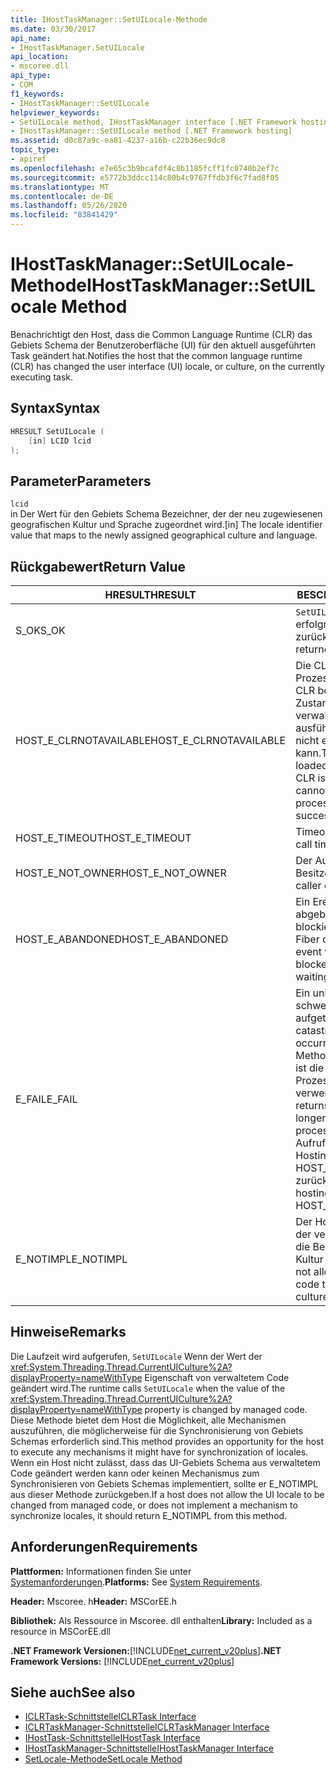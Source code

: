 ```yaml
---
title: IHostTaskManager::SetUILocale-Methode
ms.date: 03/30/2017
api_name:
- IHostTaskManager.SetUILocale
api_location:
- mscoree.dll
api_type:
- COM
f1_keywords:
- IHostTaskManager::SetUILocale
helpviewer_keywords:
- SetUILocale method, IHostTaskManager interface [.NET Framework hosting]
- IHostTaskManager::SetUILocale method [.NET Framework hosting]
ms.assetid: d0c87a9c-ea81-4237-a16b-c22b36ec9dc8
topic_type:
- apiref
ms.openlocfilehash: e7e65c3b9bcafdf4c8b1185fcff1fc0740b2ef7c
ms.sourcegitcommit: e5772b3ddcc114c80b4c9767ffdb3f6c7fad8f05
ms.translationtype: MT
ms.contentlocale: de-DE
ms.lasthandoff: 05/26/2020
ms.locfileid: "83841429"
---
```

# <a name="ihosttaskmanagersetuilocale-method"></a><span data-ttu-id="bc187-102">IHostTaskManager::SetUILocale-Methode</span><span class="sxs-lookup"><span data-stu-id="bc187-102">IHostTaskManager::SetUILocale Method</span></span>
<span data-ttu-id="bc187-103">Benachrichtigt den Host, dass die Common Language Runtime (CLR) das Gebiets Schema der Benutzeroberfläche (UI) für den aktuell ausgeführten Task geändert hat.</span><span class="sxs-lookup"><span data-stu-id="bc187-103">Notifies the host that the common language runtime (CLR) has changed the user interface (UI) locale, or culture, on the currently executing task.</span></span>  
  
## <a name="syntax"></a><span data-ttu-id="bc187-104">Syntax</span><span class="sxs-lookup"><span data-stu-id="bc187-104">Syntax</span></span>  
  
```cpp  
HRESULT SetUILocale (  
    [in] LCID lcid  
);  
```  
  
## <a name="parameters"></a><span data-ttu-id="bc187-105">Parameter</span><span class="sxs-lookup"><span data-stu-id="bc187-105">Parameters</span></span>  
 `lcid`  
 <span data-ttu-id="bc187-106">in Der Wert für den Gebiets Schema Bezeichner, der der neu zugewiesenen geografischen Kultur und Sprache zugeordnet wird.</span><span class="sxs-lookup"><span data-stu-id="bc187-106">[in] The locale identifier value that maps to the newly assigned geographical culture and language.</span></span>  
  
## <a name="return-value"></a><span data-ttu-id="bc187-107">Rückgabewert</span><span class="sxs-lookup"><span data-stu-id="bc187-107">Return Value</span></span>  
  
|<span data-ttu-id="bc187-108">HRESULT</span><span class="sxs-lookup"><span data-stu-id="bc187-108">HRESULT</span></span>|<span data-ttu-id="bc187-109">BESCHREIBUNG</span><span class="sxs-lookup"><span data-stu-id="bc187-109">Description</span></span>|  
|-------------|-----------------|  
|<span data-ttu-id="bc187-110">S_OK</span><span class="sxs-lookup"><span data-stu-id="bc187-110">S_OK</span></span>|<span data-ttu-id="bc187-111">`SetUILocale`wurde erfolgreich zurückgegeben.</span><span class="sxs-lookup"><span data-stu-id="bc187-111">`SetUILocale` returned successfully.</span></span>|  
|<span data-ttu-id="bc187-112">HOST_E_CLRNOTAVAILABLE</span><span class="sxs-lookup"><span data-stu-id="bc187-112">HOST_E_CLRNOTAVAILABLE</span></span>|<span data-ttu-id="bc187-113">Die CLR wurde nicht in einen Prozess geladen, oder die CLR befindet sich in einem Zustand, in dem Sie verwalteten Code nicht ausführen oder den-Befehl nicht erfolgreich verarbeiten kann.</span><span class="sxs-lookup"><span data-stu-id="bc187-113">The CLR has not been loaded into a process, or the CLR is in a state in which it cannot run managed code or process the call successfully.</span></span>|  
|<span data-ttu-id="bc187-114">HOST_E_TIMEOUT</span><span class="sxs-lookup"><span data-stu-id="bc187-114">HOST_E_TIMEOUT</span></span>|<span data-ttu-id="bc187-115">Timeout des Aufrufes.</span><span class="sxs-lookup"><span data-stu-id="bc187-115">The call timed out.</span></span>|  
|<span data-ttu-id="bc187-116">HOST_E_NOT_OWNER</span><span class="sxs-lookup"><span data-stu-id="bc187-116">HOST_E_NOT_OWNER</span></span>|<span data-ttu-id="bc187-117">Der Aufrufer ist nicht Besitzer der Sperre.</span><span class="sxs-lookup"><span data-stu-id="bc187-117">The caller does not own the lock.</span></span>|  
|<span data-ttu-id="bc187-118">HOST_E_ABANDONED</span><span class="sxs-lookup"><span data-stu-id="bc187-118">HOST_E_ABANDONED</span></span>|<span data-ttu-id="bc187-119">Ein Ereignis wurde abgebrochen, während ein blockierter Thread oder eine Fiber darauf wartete.</span><span class="sxs-lookup"><span data-stu-id="bc187-119">An event was canceled while a blocked thread or fiber was waiting on it.</span></span>|  
|<span data-ttu-id="bc187-120">E_FAIL</span><span class="sxs-lookup"><span data-stu-id="bc187-120">E_FAIL</span></span>|<span data-ttu-id="bc187-121">Ein unbekannter schwerwiegender Fehler ist aufgetreten.</span><span class="sxs-lookup"><span data-stu-id="bc187-121">An unknown catastrophic failure occurred.</span></span> <span data-ttu-id="bc187-122">Wenn eine Methode E_FAIL zurückgibt, ist die CLR innerhalb des Prozesses nicht mehr verwendbar.</span><span class="sxs-lookup"><span data-stu-id="bc187-122">When a method returns E_FAIL, the CLR is no longer usable within the process.</span></span> <span data-ttu-id="bc187-123">Nachfolgende Aufrufe von Hostingmethoden geben HOST_E_CLRNOTAVAILABLE zurück.</span><span class="sxs-lookup"><span data-stu-id="bc187-123">Subsequent calls to hosting methods return HOST_E_CLRNOTAVAILABLE.</span></span>|  
|<span data-ttu-id="bc187-124">E_NOTIMPL</span><span class="sxs-lookup"><span data-stu-id="bc187-124">E_NOTIMPL</span></span>|<span data-ttu-id="bc187-125">Der Host lässt nicht zu, dass der verwaltete Benutzercode die Benutzeroberflächen Kultur ändert.</span><span class="sxs-lookup"><span data-stu-id="bc187-125">The host does not allow managed user code to change the UI culture.</span></span>|  
  
## <a name="remarks"></a><span data-ttu-id="bc187-126">Hinweise</span><span class="sxs-lookup"><span data-stu-id="bc187-126">Remarks</span></span>  
 <span data-ttu-id="bc187-127">Die Laufzeit wird aufgerufen, `SetUILocale` Wenn der Wert der <xref:System.Threading.Thread.CurrentUICulture%2A?displayProperty=nameWithType> Eigenschaft von verwaltetem Code geändert wird.</span><span class="sxs-lookup"><span data-stu-id="bc187-127">The runtime calls `SetUILocale` when the value of the <xref:System.Threading.Thread.CurrentUICulture%2A?displayProperty=nameWithType> property is changed by managed code.</span></span> <span data-ttu-id="bc187-128">Diese Methode bietet dem Host die Möglichkeit, alle Mechanismen auszuführen, die möglicherweise für die Synchronisierung von Gebiets Schemas erforderlich sind.</span><span class="sxs-lookup"><span data-stu-id="bc187-128">This method provides an opportunity for the host to execute any mechanisms it might have for synchronization of locales.</span></span> <span data-ttu-id="bc187-129">Wenn ein Host nicht zulässt, dass das UI-Gebiets Schema aus verwaltetem Code geändert werden kann oder keinen Mechanismus zum Synchronisieren von Gebiets Schemas implementiert, sollte er E_NOTIMPL aus dieser Methode zurückgeben.</span><span class="sxs-lookup"><span data-stu-id="bc187-129">If a host does not allow the UI locale to be changed from managed code, or does not implement a mechanism to synchronize locales, it should return E_NOTIMPL from this method.</span></span>  
  
## <a name="requirements"></a><span data-ttu-id="bc187-130">Anforderungen</span><span class="sxs-lookup"><span data-stu-id="bc187-130">Requirements</span></span>  
 <span data-ttu-id="bc187-131">**Plattformen:** Informationen finden Sie unter [Systemanforderungen](../../get-started/system-requirements.md).</span><span class="sxs-lookup"><span data-stu-id="bc187-131">**Platforms:** See [System Requirements](../../get-started/system-requirements.md).</span></span>  
  
 <span data-ttu-id="bc187-132">**Header:** Mscoree. h</span><span class="sxs-lookup"><span data-stu-id="bc187-132">**Header:** MSCorEE.h</span></span>  
  
 <span data-ttu-id="bc187-133">**Bibliothek:** Als Ressource in Mscoree. dll enthalten</span><span class="sxs-lookup"><span data-stu-id="bc187-133">**Library:** Included as a resource in MSCorEE.dll</span></span>  
  
 <span data-ttu-id="bc187-134">**.NET Framework Versionen:**[!INCLUDE[net_current_v20plus](../../../../includes/net-current-v20plus-md.md)]</span><span class="sxs-lookup"><span data-stu-id="bc187-134">**.NET Framework Versions:** [!INCLUDE[net_current_v20plus](../../../../includes/net-current-v20plus-md.md)]</span></span>  
  
## <a name="see-also"></a><span data-ttu-id="bc187-135">Siehe auch</span><span class="sxs-lookup"><span data-stu-id="bc187-135">See also</span></span>

- [<span data-ttu-id="bc187-136">ICLRTask-Schnittstelle</span><span class="sxs-lookup"><span data-stu-id="bc187-136">ICLRTask Interface</span></span>](iclrtask-interface.md)
- [<span data-ttu-id="bc187-137">ICLRTaskManager-Schnittstelle</span><span class="sxs-lookup"><span data-stu-id="bc187-137">ICLRTaskManager Interface</span></span>](iclrtaskmanager-interface.md)
- [<span data-ttu-id="bc187-138">IHostTask-Schnittstelle</span><span class="sxs-lookup"><span data-stu-id="bc187-138">IHostTask Interface</span></span>](ihosttask-interface.md)
- [<span data-ttu-id="bc187-139">IHostTaskManager-Schnittstelle</span><span class="sxs-lookup"><span data-stu-id="bc187-139">IHostTaskManager Interface</span></span>](ihosttaskmanager-interface.md)
- [<span data-ttu-id="bc187-140">SetLocale-Methode</span><span class="sxs-lookup"><span data-stu-id="bc187-140">SetLocale Method</span></span>](ihosttaskmanager-setlocale-method.md)
